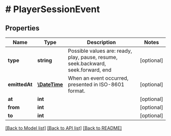 # # PlayerSessionEvent

## Properties

Name | Type | Description | Notes
------------ | ------------- | ------------- | -------------
**type** | **string** | Possible values are: ready, play, pause, resume, seek.backward, seek.forward, end | [optional]
**emittedAt** | [**\DateTime**](\DateTime.md) | When an event occurred, presented in ISO-8601 format. | [optional]
**at** | **int** |  | [optional]
**from** | **int** |  | [optional]
**to** | **int** |  | [optional]

[[Back to Model list]](../../README.md#models) [[Back to API list]](../../README.md#endpoints) [[Back to README]](../../README.md)
